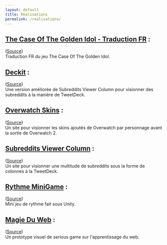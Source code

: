 ```yaml
---
layout: default
title: Réalisations
permalink: /realisations/
---
```


## [The Case Of The Golden Idol - Traduction FR](https://caseofgoldenidoltranslationmodding.github.io/TraductionFR/) :  
([Source](https://github.com/CaseOfGoldenIdolTranslationModding/TraductionFR))  
Traduction FR du jeu The Case Of The Golden Idol.

## [Deckit](https://valentinzeller.github.io/deckit/) :  
([Source](https://github.com/ValentinZeller/deckit))  
Une version améliorée de Subreddits Viewer Column pour visionner des subreddits à la manière de TweetDeck.

## [Overwatch Skins](https://valentinzeller.github.io/overwatch_skins/) :  
([Source](https://github.com/ValentinZeller/overwatch_skins))  
Un site pour visionner les skins ajoutés de Overwatch par personnage avant la sortie de Overwatch 2.

## [Subreddits Viewer Column](https://valentinzeller.github.io/subreddits_viewer_column/) :  
([Source](https://github.com/ValentinZeller/subreddits_viewer_column))  
Un site pour visionner une multitude de subreddits sous la forme de colonnes à la TweetDeck.

## [Rythme MiniGame](https://valentinzeller.github.io/RythmnMiniGamePlayable/) : 
([Source](https://github.com/ValentinZeller/RythmnMiniGamePlayable))  
Mini jeu de rythme fait sous Unity.

## [Magie Du Web](https://valentinzeller.github.io/MagieDuWeb/) :  
([Source](https://github.com/ValentinZeller/magieduweb))  
Un prototype visuel de serious game sur l'apprentissage du web.